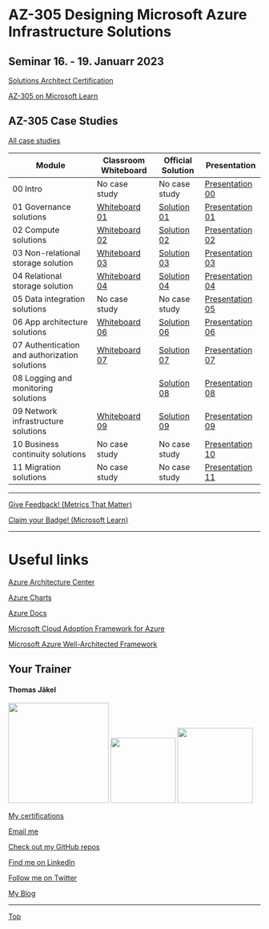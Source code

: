 # AZ-305 Designing Microsoft Azure Infrastructure Solutions

## Seminar 16. - 19. Januarr 2023

[Solutions Architect Certification](https://docs.microsoft.com/en-us/learn/certifications/azure-solutions-architect/)

[AZ-305 on Microsoft Learn](https://aka.ms/AZ-305StudentMaterials)

## AZ-305 Case Studies

[All case studies](https://microsoftlearning.github.io/AZ-305-DesigningMicrosoftAzureInfrastructureSolutions/)


| Module    | Classroom Whiteboard | Official Solution | Presentation |
| ----------| ---------------------|-------------------|--------------|
| 00 Intro                                     | No case study | No case study | [Presentation 00](https://github.com/www42/AZ-305/blob/c21b27b16cdec2753f3b1f7a9894cdd47e99c6a2/Presentations/AZ-305T00A-ENU-PowerPoint_00.pdf) |
| 01 Governance solutions                      | [Whiteboard 01](https://github.com/www42/AZ-305/blob/8c57f72d4c38dc0ec6cddcbedfdef51433535560/Whiteboards/AZ-305%20Whiteboard%2001.pdf) | [Solution 01](https://github.com/www42/AZ-305/blob/8c57f72d4c38dc0ec6cddcbedfdef51433535560/Solutions/AZ-305T00A-ENU-StudentCaseStudySolutionHandout-Module01.pdf) | [Presentation 01](https://github.com/www42/AZ-305/blob/8c57f72d4c38dc0ec6cddcbedfdef51433535560/Presentations/AZ-305T00A-ENU-Powerpoint_01.pdf) |
| 02 Compute solutions                         | [Whiteboard 02](https://github.com/www42/AZ-305/blob/93845ee47c0cba3d79e676d55402d9611cdccacf/Whiteboards/AZ-305%20Whiteboard%2002.pdf) | [Solution 02](https://github.com/www42/AZ-305/blob/93845ee47c0cba3d79e676d55402d9611cdccacf/Solutions/AZ-305T00A-ENU-StudentCaseStudySolutionHandout-Module02.pdf) | [Presentation 02](https://github.com/www42/AZ-305/blob/4432ae537d347de19c77d34a1b6269dd0558d44b/Presentations/AZ-305T00A-ENU-PowerPoint_02.pdf) |
| 03 Non-relational storage solution           | [Whiteboard 03](https://github.com/www42/AZ-305/blob/93845ee47c0cba3d79e676d55402d9611cdccacf/Whiteboards/AZ-305%20Whiteboard%2003.pdf) | [Solution 03](https://github.com/www42/AZ-305/blob/93845ee47c0cba3d79e676d55402d9611cdccacf/Solutions/AZ-305T00A-ENU-StudentCaseStudySolutionHandout-Module03.pdf) | [Presentation 03](https://github.com/www42/AZ-305/blob/93845ee47c0cba3d79e676d55402d9611cdccacf/Presentations/AZ-305T00A-ENU-PowerPoint_03.pdf) |
| 04 Relational storage solution               | [Whiteboard 04](https://github.com/www42/AZ-305/blob/5ab0831360d00769647189a27c393b92984613e0/Whiteboards/AZ-305%20Whiteboard%2004.pdf) | [Solution 04](https://github.com/www42/AZ-305/blob/5ab0831360d00769647189a27c393b92984613e0/Solutions/AZ-305T00A-ENU-StudentCaseStudySolutionHandout-Module04.pdf) | [Presentation 04](https://github.com/www42/AZ-305/blob/5ab0831360d00769647189a27c393b92984613e0/Presentations/AZ-305T00A-ENU-Powerpoint_04.pdf) |
| 05 Data integration solutions                | No case study | No case study | [Presentation 05](https://github.com/www42/AZ-305/blob/a6446d3f3e7c190106c7fdfe2f87fa5962ef2895/Presentations/AZ-305T00A-ENU-Powerpoint_05.pdf) |
| 06 App architecture solutions                | [Whiteboard 06](https://github.com/www42/AZ-305/blob/e12c7769e50966463eb0edf78d6f9d5e8c85dc65/Whiteboards/AZ-305%20Whiteboard%2006.pdf) | [Solution 06](https://github.com/www42/AZ-305/blob/e12c7769e50966463eb0edf78d6f9d5e8c85dc65/Solutions/AZ-305T00A-ENU-StudentCaseStudySolutionHandout-Module06.pdf) | [Presentation 06](https://github.com/www42/AZ-305/blob/e12c7769e50966463eb0edf78d6f9d5e8c85dc65/Presentations/AZ-305T00A-ENU-PowerPoint_06.pdf) |
| 07 Authentication and authorization solutions| [Whiteboard 07](https://github.com/www42/AZ-305/blob/94e18a910d26935ad91b177e6d8badb47061c9cc/Whiteboards/AZ-305%20Whiteboard%2007.pdf) | [Solution 07](https://github.com/www42/AZ-305/blob/94e18a910d26935ad91b177e6d8badb47061c9cc/Solutions/AZ-305T00A-ENU-StudentCaseStudySolutionHandout-Module07.pdf) | [Presentation 07](https://github.com/www42/AZ-305/blob/94e18a910d26935ad91b177e6d8badb47061c9cc/Presentations/AZ-305T00A-ENU-Powerpoint_07.pdf) |
| 08 Logging and monitoring solutions          |  | [Solution 08](https://github.com/www42/AZ-305/blob/85254f4a6b89afb22c4e6f44d4b8d416cda5ec66/Solutions/AZ-305T00A-ENU-StudentCaseStudySolutionHandout-Module08.pdf) | [Presentation 08](https://github.com/www42/AZ-305/blob/4a7c258c27b1a823ba320e0a45b537f1229418a7/Presentations/AZ-305T00A-ENU-Powerpoint_08.pdf) |
| 09 Network infrastructure  solutions         | [Whiteboard 09](https://github.com/www42/AZ-305/blob/85254f4a6b89afb22c4e6f44d4b8d416cda5ec66/Whiteboards/AZ-305%20Whiteboard%2009.pdf) | [Solution 09](https://github.com/www42/AZ-305/blob/85254f4a6b89afb22c4e6f44d4b8d416cda5ec66/Solutions/AZ-305T00A-ENU-StudentCaseStudySolutionHandout-Module09.pdf) | [Presentation 09](https://github.com/www42/AZ-305/blob/85254f4a6b89afb22c4e6f44d4b8d416cda5ec66/Presentations/AZ-305T00A-ENU-Powerpoint_09.pdf) |
| 10 Business continuity solutions             | No case study | No case study | [Presentation 10](https://github.com/www42/AZ-305/blob/11e4349056b63dce5cf6f939851c84024f76113c/Presentations/AZ-305T00A-ENU-Powerpoint_10.pdf) |
| 11 Migration solutions                       | No case study | No case study | [Presentation 11](https://github.com/www42/AZ-305/blob/11e4349056b63dce5cf6f939851c84024f76113c/Presentations/AZ-305T00A-ENU-Powerpoint_11.pdf) |

---

[Give Feedback! (Metrics That Matter)](#az-305-designing-microsoft-azure-infrastructure-solutions)

[Claim your Badge! (Microsoft Learn)](#az-305-designing-microsoft-azure-infrastructure-solutions)

---



# Useful links

[Azure Architecture Center](https://docs.microsoft.com/en-us/azure/architecture/)

[Azure Charts](https://https://azurecharts.com/)

[Azure Docs](https://https://docs.microsoft.com/en-us/azure/)

[Microsoft Cloud Adoption Framework for Azure](https://docs.microsoft.com/en-us/azure/cloud-adoption-framework/)

[Microsoft Azure Well-Architected Framework](https://docs.microsoft.com/en-us/azure/architecture/framework/)


##  Your Trainer
#### Thomas Jäkel

<img src="https://download69118.blob.core.windows.net/anon/Profilbild.jpg" width="200"/>
<a href="https://www.credly.com/badges/c1fe9e82-60d2-4268-8204-3709479a2bf9/public_url"><img src="https://download69118.blob.core.windows.net/anon/MCT-badge.png" width="130"/></a>
<a href="https://www.credly.com/badges/fc4737d8-923a-4d37-8f1a-497c08a7c1ff/public_url"><img src="https://download69118.blob.core.windows.net/anon/AAI-badge.png" width="150"/></a>

[My certifications](https://www.credly.com/users/thomas-jakel)

[Email me](mailto:thomas.jaekel@brainymotion.de?subject=AZ-305)

[Check out my GitHub repos](https://github.com/www42)

[Find me on LinkedIn](https://linkedin.com/in/tjkkll)

[Follow me on Twitter](https://twitter.com/tjkkll)

[My Blog](https://blog.az.training)

---

[Top](#az-305-designing-microsoft-azure-infrastructure-solutions)